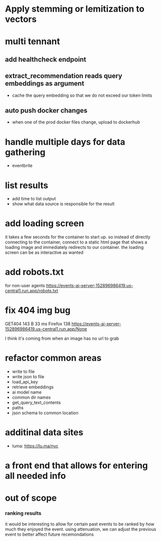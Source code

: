 # Apply stemming or lemitization to vectors

# multi tennant

## add healthcheck endpoint

## extract_recommendation reads query embeddings as argument
* cache the query embedding so that we do not exceed our token limits

## auto push docker changes
* when one of the prod docker files change, upload to dockerhub

# handle multiple days for data gathering
* eventbrite

# list results
* add time to list output
* show what data source is responsible for the result

# add loading screen

it takes a few seconds for the container to start up. so instead of directly connecting
to the container, connect to a static html page that shows a loading image and immediately
redirects to our container. the loading screen can be as interactive as wanted

# add robots.txt

for non-user agents
https://events-ai-server-152896986419.us-central1.run.app/robots.txt


# fix 404 img bug

GET404 143 B 33 ms Firefox 138 https://events-ai-server-152896986419.us-central1.run.app/None

I think it's coming from when an image has no url to grab

# refactor common areas
* write to file
* write json to file
* load_api_key
* retrieve embeddings
* ai model name
* common dir names
* get_query_text_contents
* paths
* json schema to common location

# additinal data sites
* luma: https://lu.ma/nyc

# a front end that allows for entering all needed info

# out of scope
### ranking results
it would be interesting to allow for certain past events to be ranked by how much they enjoyed the event. using attenuation, we can adjust the previous event to better affect future recemondations 

